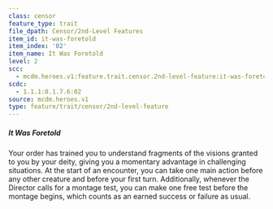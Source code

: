 ```yaml
---
class: censor
feature_type: trait
file_dpath: Censor/2nd-Level Features
item_id: it-was-foretold
item_index: '02'
item_name: It Was Foretold
level: 2
scc:
  - mcdm.heroes.v1:feature.trait.censor.2nd-level-feature:it-was-foretold
scdc:
  - 1.1.1:8.1.7.6:02
source: mcdm.heroes.v1
type: feature/trait/censor/2nd-level-feature
---
```


##### It Was Foretold

Your order has trained you to understand fragments of the visions granted to you by your deity, giving you a momentary advantage in challenging situations. At the start of an encounter, you can take one main action before any other creature and before your first turn. Additionally, whenever the Director calls for a montage test, you can make one free test before the montage begins, which counts as an earned success or failure as usual.
